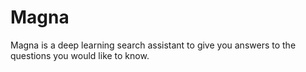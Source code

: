 # Magna

Magna is a deep learning search assistant to give you answers to the questions you would like to know.
